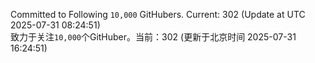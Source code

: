 Committed to Following `10,000` GitHubers. Current: <!-- FOLLOWING_COUNT -->302<!-- FOLLOWING_COUNT --> (Update at UTC <!-- LAST_UPDATED -->2025-07-31 08:24:51<!-- LAST_UPDATED -->)<br>
致力于关注`10,000`个GitHuber。当前：<!-- FOLLOWING_COUNT -->302<!-- FOLLOWING_COUNT --> (更新于北京时间 <!-- LAST_UPDATED_CST -->2025-07-31 16:24:51<!-- LAST_UPDATED_CST -->)
